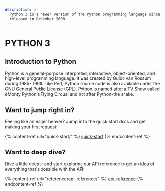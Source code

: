 ```yaml
---
description: >-
  Python 3 is a newer version of the Python programming language since it was
  released in December 2008.
---
```


# PYTHON 3

## Introduction to Python

Python is a general-purpose interpreted, interactive, object-oriented, and high-level programming language. It was created by Guido van Rossum during 1985- 1990. Like Perl, Python source code is also available under the GNU General Public License (GPL). Python is named after a TV Show called ëMonty Pythonís Flying Circusí and not after Python-the snake.

## Want to jump right in?

Feeling like an eager beaver? Jump in to the quick start docs and get making your first request:

{% content-ref url="quick-start/" %}
[quick-start](quick-start/)
{% endcontent-ref %}

## Want to deep dive?

Dive a little deeper and start exploring our API reference to get an idea of everything that's possible with the API:

{% content-ref url="reference/api-reference/" %}
[api-reference](reference/api-reference/)
{% endcontent-ref %}
